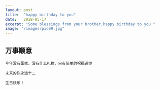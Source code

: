 ```yaml
---
layout: post
title:  "happy birthday to you"
date:   2018-05-17
excerpt: "Some blessings from your brother,happy birthday to you "
image: "/images/pic09.jpg"
---
```


## 万事顺意
```
今年没有蛋糕，没有什么礼物，只有简单的祝福送你
 
未来的你永远十二
 
生日快乐！
```
